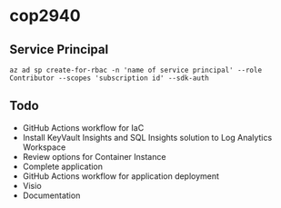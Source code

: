 # cop2940

## Service Principal

`az ad sp create-for-rbac -n 'name of service principal' --role Contributor --scopes 'subscription id' --sdk-auth`

## Todo

- GitHub Actions workflow for IaC
- Install KeyVault Insights and SQL Insights solution to Log Analytics Workspace
- Review options for Container Instance
- Complete application
- GitHub Actions workflow for application deployment
- Visio
- Documentation
